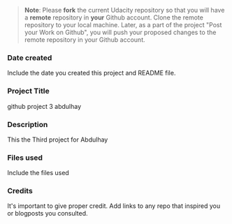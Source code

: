>**Note**: Please **fork** the current Udacity repository so that you will have a **remote** repository in **your** Github account. Clone the remote repository to your local machine. Later, as a part of the project "Post your Work on Github", you will push your proposed changes to the remote repository in your Github account.

### Date created
Include the date you created this project and README file.

### Project Title
github project 3 abdulhay

### Description
This the Third project for Abdulhay 

### Files used
Include the files used

### Credits
It's important to give proper credit. Add links to any repo that inspired you or blogposts you consulted.

